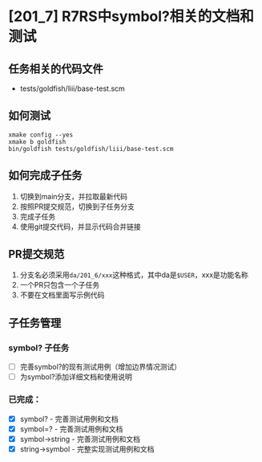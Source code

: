 # [201_7] R7RS中symbol?相关的文档和测试

## 任务相关的代码文件
- tests/goldfish/liii/base-test.scm

## 如何测试
```
xmake config --yes
xmake b goldfish
bin/goldfish tests/goldfish/liii/base-test.scm
```
## 如何完成子任务
1. 切换到main分支，并拉取最新代码
2. 按照PR提交规范，切换到子任务分支
3. 完成子任务
4. 使用git提交代码，并显示代码合并链接


## PR提交规范
1. 分支名必须采用`da/201_6/xxx`这种格式，其中da是`$USER`，xxx是功能名称
2. 一个PR只包含一个子任务
3. 不要在文档里面写示例代码

## 子任务管理
### symbol? 子任务
- [ ] 完善symbol?的现有测试用例（增加边界情况测试）
- [ ] 为symbol?添加详细文档和使用说明

### 已完成：
+ [x] symbol? - 完善测试用例和文档
+ [x] symbol=? - 完善测试用例和文档  
+ [x] symbol->string - 完善测试用例和文档
+ [x] string->symbol - 完整实现测试用例和文档
